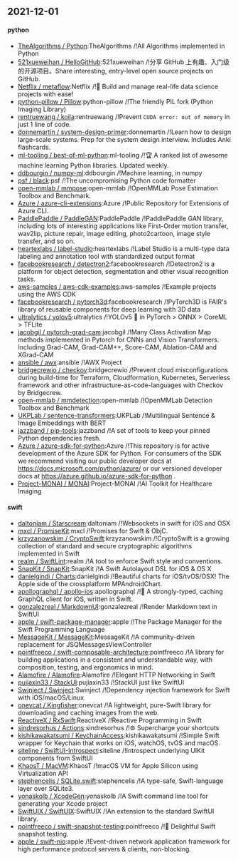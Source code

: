 ## 2021-12-01

#### python
* [TheAlgorithms / Python](https://github.com/TheAlgorithms/Python):TheAlgorithms /!All Algorithms implemented in Python
* [521xueweihan / HelloGitHub](https://github.com/521xueweihan/HelloGitHub):521xueweihan /!分享 GitHub 上有趣、入门级的开源项目。Share interesting, entry-level open source projects on GitHub.
* [Netflix / metaflow](https://github.com/Netflix/metaflow):Netflix /!🚀 Build and manage real-life data science projects with ease!
* [python-pillow / Pillow](https://github.com/python-pillow/Pillow):python-pillow /!The friendly PIL fork (Python Imaging Library)
* [rentruewang / koila](https://github.com/rentruewang/koila):rentruewang /!Prevent `CUDA error: out of memory` in just 1 line of code.
* [donnemartin / system-design-primer](https://github.com/donnemartin/system-design-primer):donnemartin /!Learn how to design large-scale systems. Prep for the system design interview. Includes Anki flashcards.
* [ml-tooling / best-of-ml-python](https://github.com/ml-tooling/best-of-ml-python):ml-tooling /!🏆 A ranked list of awesome machine learning Python libraries. Updated weekly.
* [ddbourgin / numpy-ml](https://github.com/ddbourgin/numpy-ml):ddbourgin /!Machine learning, in numpy
* [psf / black](https://github.com/psf/black):psf /!The uncompromising Python code formatter
* [open-mmlab / mmpose](https://github.com/open-mmlab/mmpose):open-mmlab /!OpenMMLab Pose Estimation Toolbox and Benchmark.
* [Azure / azure-cli-extensions](https://github.com/Azure/azure-cli-extensions):Azure /!Public Repository for Extensions of Azure CLI.
* [PaddlePaddle / PaddleGAN](https://github.com/PaddlePaddle/PaddleGAN):PaddlePaddle /!PaddlePaddle GAN library, including lots of interesting applications like First-Order motion transfer, wav2lip, picture repair, image editing, photo2cartoon, image style transfer, and so on.
* [heartexlabs / label-studio](https://github.com/heartexlabs/label-studio):heartexlabs /!Label Studio is a multi-type data labeling and annotation tool with standardized output format
* [facebookresearch / detectron2](https://github.com/facebookresearch/detectron2):facebookresearch /!Detectron2 is a platform for object detection, segmentation and other visual recognition tasks.
* [aws-samples / aws-cdk-examples](https://github.com/aws-samples/aws-cdk-examples):aws-samples /!Example projects using the AWS CDK
* [facebookresearch / pytorch3d](https://github.com/facebookresearch/pytorch3d):facebookresearch /!PyTorch3D is FAIR's library of reusable components for deep learning with 3D data
* [ultralytics / yolov5](https://github.com/ultralytics/yolov5):ultralytics /!YOLOv5 🚀 in PyTorch > ONNX > CoreML > TFLite
* [jacobgil / pytorch-grad-cam](https://github.com/jacobgil/pytorch-grad-cam):jacobgil /!Many Class Activation Map methods implemented in Pytorch for CNNs and Vision Transformers. Including Grad-CAM, Grad-CAM++, Score-CAM, Ablation-CAM and XGrad-CAM
* [ansible / awx](https://github.com/ansible/awx):ansible /!AWX Project
* [bridgecrewio / checkov](https://github.com/bridgecrewio/checkov):bridgecrewio /!Prevent cloud misconfigurations during build-time for Terraform, Cloudformation, Kubernetes, Serverless framework and other infrastructure-as-code-languages with Checkov by Bridgecrew.
* [open-mmlab / mmdetection](https://github.com/open-mmlab/mmdetection):open-mmlab /!OpenMMLab Detection Toolbox and Benchmark
* [UKPLab / sentence-transformers](https://github.com/UKPLab/sentence-transformers):UKPLab /!Multilingual Sentence & Image Embeddings with BERT
* [jazzband / pip-tools](https://github.com/jazzband/pip-tools):jazzband /!A set of tools to keep your pinned Python dependencies fresh.
* [Azure / azure-sdk-for-python](https://github.com/Azure/azure-sdk-for-python):Azure /!This repository is for active development of the Azure SDK for Python. For consumers of the SDK we recommend visiting our public developer docs at https://docs.microsoft.com/python/azure/ or our versioned developer docs at https://azure.github.io/azure-sdk-for-python .
* [Project-MONAI / MONAI](https://github.com/Project-MONAI/MONAI):Project-MONAI /!AI Toolkit for Healthcare Imaging

#### swift
* [daltoniam / Starscream](https://github.com/daltoniam/Starscream):daltoniam /!Websockets in swift for iOS and OSX
* [mxcl / PromiseKit](https://github.com/mxcl/PromiseKit):mxcl /!Promises for Swift & ObjC.
* [krzyzanowskim / CryptoSwift](https://github.com/krzyzanowskim/CryptoSwift):krzyzanowskim /!CryptoSwift is a growing collection of standard and secure cryptographic algorithms implemented in Swift
* [realm / SwiftLint](https://github.com/realm/SwiftLint):realm /!A tool to enforce Swift style and conventions.
* [SnapKit / SnapKit](https://github.com/SnapKit/SnapKit):SnapKit /!A Swift Autolayout DSL for iOS & OS X
* [danielgindi / Charts](https://github.com/danielgindi/Charts):danielgindi /!Beautiful charts for iOS/tvOS/OSX! The Apple side of the crossplatform MPAndroidChart.
* [apollographql / apollo-ios](https://github.com/apollographql/apollo-ios):apollographql /!📱 A strongly-typed, caching GraphQL client for iOS, written in Swift.
* [gonzalezreal / MarkdownUI](https://github.com/gonzalezreal/MarkdownUI):gonzalezreal /!Render Markdown text in SwiftUI
* [apple / swift-package-manager](https://github.com/apple/swift-package-manager):apple /!The Package Manager for the Swift Programming Language
* [MessageKit / MessageKit](https://github.com/MessageKit/MessageKit):MessageKit /!A community-driven replacement for JSQMessagesViewController
* [pointfreeco / swift-composable-architecture](https://github.com/pointfreeco/swift-composable-architecture):pointfreeco /!A library for building applications in a consistent and understandable way, with composition, testing, and ergonomics in mind.
* [Alamofire / Alamofire](https://github.com/Alamofire/Alamofire):Alamofire /!Elegant HTTP Networking in Swift
* [pujiaxin33 / StackUI](https://github.com/pujiaxin33/StackUI):pujiaxin33 /!StackUI just like SwiftUI
* [Swinject / Swinject](https://github.com/Swinject/Swinject):Swinject /!Dependency injection framework for Swift with iOS/macOS/Linux
* [onevcat / Kingfisher](https://github.com/onevcat/Kingfisher):onevcat /!A lightweight, pure-Swift library for downloading and caching images from the web.
* [ReactiveX / RxSwift](https://github.com/ReactiveX/RxSwift):ReactiveX /!Reactive Programming in Swift
* [sindresorhus / Actions](https://github.com/sindresorhus/Actions):sindresorhus /!⚙️ Supercharge your shortcuts
* [kishikawakatsumi / KeychainAccess](https://github.com/kishikawakatsumi/KeychainAccess):kishikawakatsumi /!Simple Swift wrapper for Keychain that works on iOS, watchOS, tvOS and macOS.
* [siteline / SwiftUI-Introspect](https://github.com/siteline/SwiftUI-Introspect):siteline /!Introspect underlying UIKit components from SwiftUI
* [KhaosT / MacVM](https://github.com/KhaosT/MacVM):KhaosT /!macOS VM for Apple Silicon using Virtualization API
* [stephencelis / SQLite.swift](https://github.com/stephencelis/SQLite.swift):stephencelis /!A type-safe, Swift-language layer over SQLite3.
* [yonaskolb / XcodeGen](https://github.com/yonaskolb/XcodeGen):yonaskolb /!A Swift command line tool for generating your Xcode project
* [SwiftUIX / SwiftUIX](https://github.com/SwiftUIX/SwiftUIX):SwiftUIX /!An extension to the standard SwiftUI library.
* [pointfreeco / swift-snapshot-testing](https://github.com/pointfreeco/swift-snapshot-testing):pointfreeco /!📸 Delightful Swift snapshot testing.
* [apple / swift-nio](https://github.com/apple/swift-nio):apple /!Event-driven network application framework for high performance protocol servers & clients, non-blocking.
